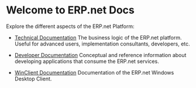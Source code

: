 # Welcome to ERP.net Docs

Explore the different aspects of the ERP.net Platform:

* [Technical Documentation](https://docs.erp.net/tech)
The business logic of the ERP.net platform. Useful for advanced users, implementation consultants, developers, etc.

* [Developer Documentation](https://erpnetdocs.github.io/dev)
Conceptual and reference information about developing applications that consume the ERP.net services.

* [WinClient Documentation](https://docs.erp.net/winclient)
Documentation of the ERP.net Windows Desktop Client.
